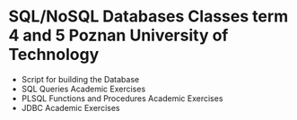 # SQL/NoSQL Databases Classes term 4 and 5 Poznan University of Technology
* Script for building the Database
* SQL Queries Academic Exercises
* PLSQL Functions and Procedures Academic Exercises
* JDBC Academic Exercises
